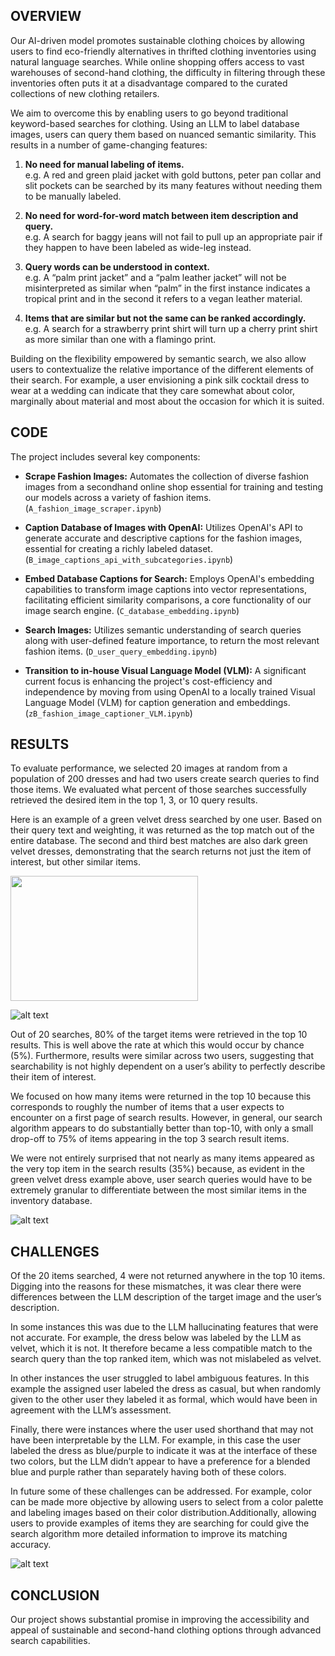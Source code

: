## OVERVIEW

Our AI-driven model promotes sustainable clothing choices by allowing users to find eco-friendly alternatives in thrifted clothing inventories using natural language searches. While online shopping offers access to vast warehouses of second-hand clothing, the difficulty in filtering through these inventories often puts it at a disadvantage compared to the curated collections of new clothing retailers.


We aim to overcome this by enabling users to go beyond traditional keyword-based searches for clothing. Using an LLM to label database images, users can query them based on nuanced semantic similarity. This results in a number of game-changing features:


1.   **No need for manual labeling of items.**  
e.g. A red and green plaid jacket with gold buttons, peter pan collar and slit pockets can be searched by its many features without needing them to be manually labeled.  


2.   **No need for word-for-word match between item description and query.**  
e.g. A search for baggy jeans will not fail to pull up an appropriate pair if they happen to have been labeled as wide-leg instead.  


3.   **Query words can be understood in context.**  
e.g. A “palm print jacket” and a “palm leather jacket” will not be misinterpreted as similar when “palm” in the first instance indicates a tropical print and in the second it refers to a vegan leather material.  


4.   **Items that are similar but not the same can be ranked accordingly.**  
e.g. A search for a strawberry print shirt will turn up a cherry print shirt as more similar than one with a flamingo print.


Building on the flexibility empowered by semantic search, we also allow users to contextualize the relative importance of the different elements of their search. For example, a user envisioning a pink silk cocktail dress to wear at a wedding can indicate that they care somewhat about color, marginally about material and most about the occasion for which it is suited.


## CODE

The project includes several key components:

- **Scrape Fashion Images:** Automates the collection of diverse fashion images from a secondhand online shop essential for training and testing our models across a variety of fashion items. (`A_fashion_image_scraper.ipynb`)

- **Caption Database of Images with OpenAI:** Utilizes OpenAI's API to generate accurate and descriptive captions for the fashion images, essential for creating a richly labeled dataset. (`B_image_captions_api_with_subcategories.ipynb`)  

- **Embed Database Captions for Search:** Employs OpenAI's embedding capabilities to transform image captions into vector representations, facilitating efficient similarity comparisons, a core functionality of our image search engine. (`C_database_embedding.ipynb`)  

- **Search Images:** Utilizes semantic understanding of search queries along with user-defined feature importance, to return the most relevant fashion items. (`D_user_query_embedding.ipynb`)  

- **Transition to in-house Visual Language Model (VLM):** A significant current focus is enhancing the project's cost-efficiency and independence by moving from using OpenAI to a locally trained Visual Language Model (VLM) for caption generation and embeddings. (`zB_fashion_image_captioner_VLM.ipynb`)


## RESULTS

To evaluate performance, we selected 20 images at random from a population of 200 dresses and had two users create search queries to find those items. We evaluated what percent of those searches successfully retrieved the desired item in the top 1, 3, or 10 query results.

Here is an example of a green velvet dress searched by one user. Based on their query text and weighting, it was returned as the top match out of the entire database. The second and third best matches are also dark green velvet dresses, demonstrating that the search returns not just the item of interest, but other similar items.

<img src="figures/fig1.png" width="300" height="200">

![alt text](figures/fig2.png)


Out of 20 searches, 80% of the target items were retrieved in the top 10 results. This is well above the rate at which this would occur by chance (5%). Furthermore, results were similar across two users, suggesting that searchability is not highly dependent on a user’s ability to perfectly describe their item of interest.

We focused on how many items were returned in the top 10 because this corresponds to roughly the number of items that a user expects to encounter on a first page of search results. However, in general, our search algorithm appears to do substantially better than top-10, with only a small drop-off to 75% of items appearing in the top 3 search result items.

We were not entirely surprised that not nearly as many items appeared as the very top item in the search results (35%) because, as evident in the green velvet dress example above, user search queries would have to be extremely granular to differentiate between the most similar items in the inventory database.


![alt text](figures/fig3.png)


## CHALLENGES

Of the 20 items searched, 4 were not returned anywhere in the top 10 items. Digging into the reasons for these mismatches, it was clear there were differences between the LLM description of the target image and the user’s description.

In some instances this was due to the LLM hallucinating features that were not accurate. For example, the dress below was labeled by the LLM as velvet, which it is not. It therefore became a less compatible match to the search query than the top ranked item, which was not mislabeled as velvet.

 In other instances the user struggled to label ambiguous features. In this example the assigned user labeled the dress as casual, but when randomly given to the other user they labeled it as formal, which would have been in agreement with the LLM’s assessment.

Finally, there were instances where the user used shorthand that may not have  been interpretable by the LLM. For example, in this case the user labeled the dress as blue/purple to indicate it was at the interface of these two colors, but the LLM didn’t appear to have a preference for a blended blue and purple rather than separately having both of these colors.

In future some of these challenges can be addressed. For example, color can be made more objective by allowing users to select from a color palette and labeling images based on their color distribution.Additionally, allowing users to provide examples of items they are searching for could give the search algorithm more detailed information to improve its matching accuracy.


![alt text](figures/fig4.png)


## CONCLUSION

Our project shows substantial promise in improving the accessibility and appeal of sustainable and second-hand clothing options through advanced search capabilities.



